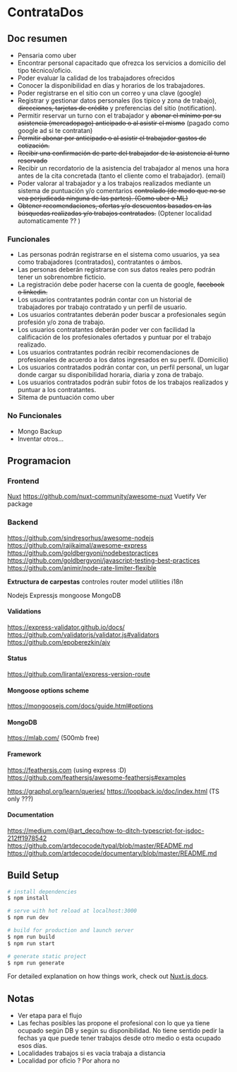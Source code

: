 # ContrataDos

## Doc resumen

- Pensaria como uber
- Encontrar personal capacitado que ofrezca los servicios a domicilio del tipo técnico/oficio.
- Poder evaluar la calidad de los trabajadores ofrecidos
- Conocer la disponibilidad en días y horarios de los trabajadores.
- Poder registrarse en el sitio con un correo y una clave (google)
- Registrar y gestionar datos personales (los tipico y zona de trabajo), ~~direcciones, tarjetas de crédito~~ y preferencias del sitio (notification).
- Permitir reservar un turno con el trabajador y ~~abonar el mínimo por su asistencia (mercadopago) anticipado o al asistir el mismo~~ (pagado como google ad si te contratan)
- ~~Permitir abonar por anticipado o al asistir el trabajador gastos de cotización.~~
- ~~Recibir una confirmación de parte del trabajador de la asistencia al turno reservado~~
- Recibir un recordatorio de la asistencia del trabajador al menos una hora antes de la cita concretada (tanto el cliente como el trabajador). (email)
- Poder valorar al trabajador y a los trabajos realizados mediante un sistema de puntuación y/o comentarios ~~controlado (de modo que no se vea perjudicada ninguna de las partes). (Como uber o ML)~~
- ~~Obtener recomendaciones, ofertas y/o descuentos basados en las búsquedas realizadas y/o trabajos contratados.~~ (Optener localidad automaticamente ?? )

### Funcionales

- Las personas podrán registrarse en el sistema como usuarios, ya sea como trabajadores (contratados), contratantes o ámbos.
- Las personas deberán registrarse con sus datos reales pero podrán tener un sobrenombre ficticio.
- La registración debe poder hacerse con la cuenta de google, ~~facebook o linkedin.~~
- Los usuarios contratantes podrán contar con un historial de trabajadores por trabajo contratado y un perfil de usuario.
- Los usuarios contratantes deberán poder buscar a profesionales según profesión y/o zona de trabajo.
- Los usuarios contratantes deberán poder ver con facilidad la calificación de los profesionales ofertados y puntuar por el trabajo realizado.
- Los usuarios contratantes podrán recibir recomendaciones de profesionales de acuerdo a los datos ingresados en su perfil. (Domicilio)
- Los usuarios contratados podrán contar con, un perfil personal, un lugar donde cargar su disponibilidad horaria, diaria y zona de trabajo.
- Los usuarios contratados podrán subir fotos de los trabajos realizados y puntuar a los contratantes.
- Sitema de puntuación como uber

### No Funcionales

- Mongo Backup
- Inventar otros...

## Programacion

### Frontend

[Nuxt](https://nuxtjs.org/)
<https://github.com/nuxt-community/awesome-nuxt>
Vuetify
Ver package

### Backend

<https://github.com/sindresorhus/awesome-nodejs>
<https://github.com/rajikaimal/awesome-express>
<https://github.com/goldbergyoni/nodebestpractices>
<https://github.com/goldbergyoni/javascript-testing-best-practices>
<https://github.com/animir/node-rate-limiter-flexible>

**Extructura de carpestas**
controles
router
model
utilities
i18n

Nodejs
Expressjs
mongoose
MongoDB

#### Validations

<https://express-validator.github.io/docs/>
<https://github.com/validatorjs/validator.js#validators>
<https://github.com/epoberezkin/ajv>

#### Status

<https://github.com/lirantal/express-version-route>

#### Mongoose options scheme

<https://mongoosejs.com/docs/guide.html#options>

#### MongoDB

<https://mlab.com/> (500mb free)

#### Framework

<https://feathersjs.com> (using express :D)
<https://github.com/feathersjs/awesome-feathersjs#examples>

<https://graphql.org/learn/queries/>
<https://loopback.io/doc/index.html> (TS only ???)

#### Documentation

<https://medium.com/@art_deco/how-to-ditch-typescript-for-jsdoc-212ff1978542>
<https://github.com/artdecocode/typal/blob/master/README.md>
<https://github.com/artdecocode/documentary/blob/master/README.md>

## Build Setup

```bash
# install dependencies
$ npm install

# serve with hot reload at localhost:3000
$ npm run dev

# build for production and launch server
$ npm run build
$ npm run start

# generate static project
$ npm run generate
```

For detailed explanation on how things work, check out [Nuxt.js docs](https://nuxtjs.org).

## Notas

- Ver etapa para el flujo
- Las fechas posibles las propone el profesional con lo que ya tiene ocupado
  según DB y según su disponibilidad. No tiene sentido pedir la fechas ya que
  puede tener trabajos desde otro medio o esta ocupado esos días.
- Localidades trabajos si es vacía trabaja a distancia
- Localidad por oficio ? Por ahora no
